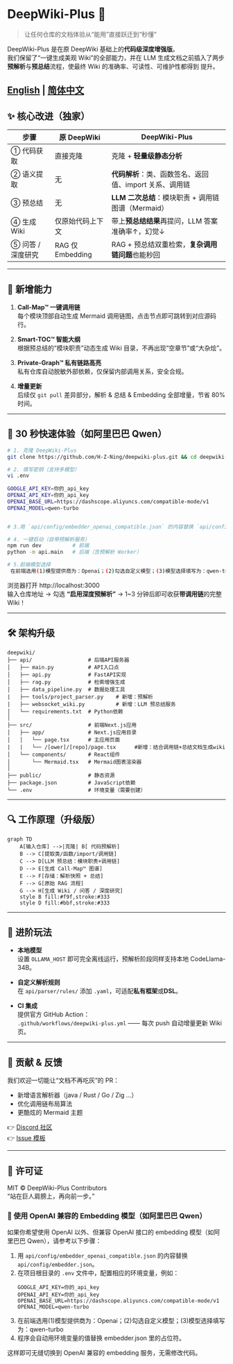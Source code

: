 # DeepWiki-Plus 🚀  
> 让任何仓库的文档体验从“能用”直接跃迁到“秒懂”

DeepWiki-Plus 是在原 DeepWiki 基础上的**代码级深度增强版**。  
我们保留了“一键生成美观 Wiki”的全部能力，并在 LLM 生成文档之前插入了两步**预解析**与**预总结**流程，使最终 Wiki 的准确率、可读性、可维护性都得到 提升。


[English](./README.md) | [简体中文](./README.zh.md) 
---

## ✨ 核心改进（独家）

| 步骤 | 原 DeepWiki | DeepWiki-Plus |
|---|---|---|
| ① 代码获取 | 直接克隆 | 克隆 + **轻量级静态分析** |
| ② 语义提取 | 无 | **代码解析**：类、函数签名、返回值、import 关系、调用链 |
| ③ 预总结 | 无 | **LLM 二次总结**：模块职责 + 调用链图谱（Mermaid） |
| ④ 生成 Wiki | 仅原始代码上下文 | 带上**预总结结果**再提问，LLM 答案准确率↑，幻觉↓ |
| ⑤ 问答 / 深度研究 | RAG 仅 Embedding | RAG + 预总结双重检索，**复杂调用链问题**也能秒回 |

---

## 🎯 新增能力

1. **Call-Map™ 一键调用链**  
   每个模块顶部自动生成 Mermaid 调用链图，点击节点即可跳转到对应源码行。

2. **Smart-TOC™ 智能大纲**  
   根据预总结的“模块职责”动态生成 Wiki 目录，不再出现“空章节”或“大杂烩”。

3. **Private-Graph™ 私有链路高亮**  
   私有仓库自动脱敏外部依赖，仅保留内部调用关系，安全合规。

4. **增量更新**  
   后续仅 `git pull` 差异部分，解析 & 总结 & Embedding 全部增量，节省 80% 时间。

---

## 🚀 30 秒快速体验（如阿里巴巴 Qwen）

```bash
# 1. 克隆 DeepWiki-Plus
git clone https://github.com/H-Z-Ning/deepwiki-plus.git && cd deepwiki-plus

# 2. 填写密钥（支持多模型）
vi .env
 
GOOGLE_API_KEY=你的_api_key
OPENAI_API_KEY=你的_api_key
OPENAI_BASE_URL=https://dashscope.aliyuncs.com/compatible-mode/v1
OPENAI_MODEL=qwen-turbo


# 3.用 `api/config/embedder_openai_compatible.json` 的内容替换 `api/config/embedder.json`。

# 4. 一键启动（自带预解析服务）
npm run dev          # 前端
python -m api.main   # 后端（含预解析 Worker）

# 5.前端模型选择
 在前端选用(1)模型提供商为：Openai；(2)勾选自定义模型；(3)模型选择填写为：qwen-turbo
```

浏览器打开 http://localhost:3000  
输入仓库地址 → 勾选 **“启用深度预解析”** → 1~3 分钟后即可收获**带调用链**的完整 Wiki！


---

## 🛠️ 架构升级

```
deepwiki/
├── api/                  # 后端API服务器
│   ├── main.py           # API入口点
│   ├── api.py            # FastAPI实现
│   ├── rag.py            # 检索增强生成
│   ├── data_pipeline.py  # 数据处理工具
|   ├── tools/project_parser.py    # 新增：预解析
|   ├── websocket_wiki.py          # 新增：LLM 预总结服务
│   └── requirements.txt  # Python依赖
│
├── src/                  # 前端Next.js应用
│   ├── app/              # Next.js应用目录
│   │   └── page.tsx      # 主应用页面
|   |   └── /[ower]/[repo]/page.tsx      #新增：结合调用链+总结文档生成wiki
│   └── components/       # React组件
│       └── Mermaid.tsx   # Mermaid图表渲染器
│
├── public/               # 静态资源
├── package.json          # JavaScript依赖
└── .env                  # 环境变量（需要创建）
```

---

## 🔍 工作原理（升级版）

```mermaid
graph TD
    A[输入仓库] -->|克隆| B[ 代码预解析]
    B --> C[提取类/函数/import/调用链]
    C --> D[LLM 预总结：模块职责+调用链]
    D --> E[生成 Call-Map™ 图谱]
    E --> F[存储：解析快照 + 总结]
    F --> G[原始 RAG 流程]
    G --> H[生成 Wiki / 问答 / 深度研究]
    style B fill:#f9f,stroke:#333
    style D fill:#bbf,stroke:#333
```

---

## 🧪 进阶玩法

- **本地模型**  
  设置 `OLLAMA_HOST` 即可完全离线运行，预解析阶段同样支持本地 CodeLlama-34B。

- **自定义解析规则**  
  在 `api/parser/rules/` 添加 `.yaml`，可适配**私有框架**或**DSL**。

- **CI 集成**  
  提供官方 GitHub Action：  
  `.github/workflows/deepwiki-plus.yml` —— 每次 push 自动增量更新 Wiki 页。

---

## 🤝 贡献 & 反馈

我们欢迎一切能让“文档不再吃灰”的 PR：

- 新增语言解析器（java / Rust / Go / Zig …）
- 优化调用链布局算法
- 更酷炫的 Mermaid 主题

👉 [Discord 社区](https://discord.com/invite/VQMBGR8u5v)  
👉 [Issue 模板](https://github.com/H-Z-Ning/deepwiki-plus/issues)

---

## 📄 许可证

MIT © DeepWiki-Plus Contributors  
“站在巨人肩膀上，再向前一步。”

### 🧩 使用 OpenAI 兼容的 Embedding 模型（如阿里巴巴 Qwen）

如果你希望使用 OpenAI 以外、但兼容 OpenAI 接口的 embedding 模型（如阿里巴巴 Qwen），请参考以下步骤：

1. 用 `api/config/embedder_openai_compatible.json` 的内容替换 `api/config/embedder.json`。
2. 在项目根目录的 `.env` 文件中，配置相应的环境变量，例如：
   ```
   GOOGLE_API_KEY=你的_api_key
   OPENAI_API_KEY=你的_api_key
   OPENAI_BASE_URL=https://dashscope.aliyuncs.com/compatible-mode/v1
   OPENAI_MODEL=qwen-turbo
   ```
3. 在前端选用(1)模型提供商为：Openai；(2)勾选自定义模型；(3)模型选择填写为：qwen-turbo
4. 程序会自动用环境变量的值替换 embedder.json 里的占位符。

这样即可无缝切换到 OpenAI 兼容的 embedding 服务，无需修改代码。


